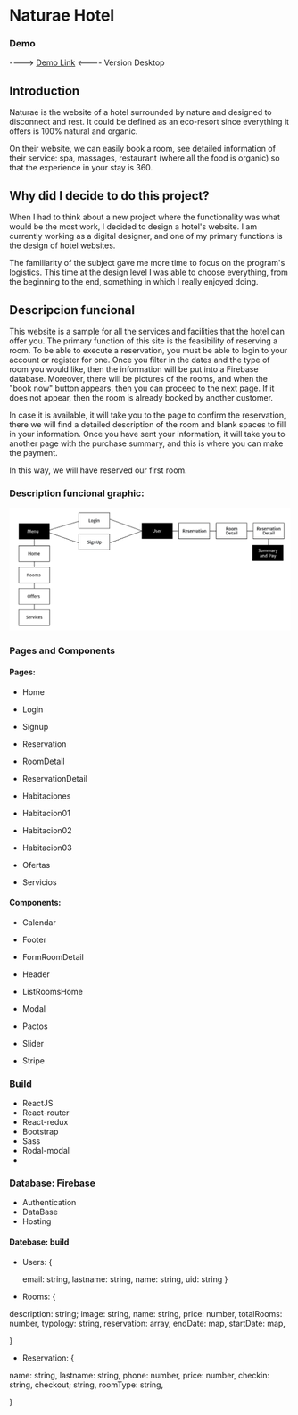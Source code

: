 # Naturae Hotel

### Demo 

----> [Demo Link](https://hotel-skylab.firebaseapp.com/) <---- Version Desktop

## Introduction
Naturae is the website of a hotel surrounded by nature and designed to disconnect and rest. It could be defined as an eco-resort since everything it offers is 100% natural and organic.

 On their website, we can easily book a room, see detailed information of their service: spa, massages, restaurant (where all the food is organic) so that the experience in your stay is 360.

## Why did I decide to do this project?
When I had to think about a new project where the functionality was what would be the most work, I decided to design a hotel's website. I am currently working as a digital designer, and one of my primary functions is the design of hotel websites. 

The familiarity of the subject gave me more time to focus on the program's logistics. This time at the design level I was able to choose everything, from the beginning to the end, something in which I really enjoyed doing.

## Descripcion funcional

This website is a sample for all the services and facilities that the hotel can offer you. The primary function of this site is the feasibility of reserving a room. To be able to execute a reservation, you must be able to login to your account or register for one. Once you filter in the dates and the type of room you would like, then the information will be put into a Firebase database. Moreover, there will be pictures of the rooms, and when the "book now" button appears, then you can proceed to the next page. If it does not appear, then the room is already booked by another customer.   

In case it is available, it will take you to the page to confirm the reservation,  there we will find a detailed description of the room and blank spaces to fill in your information. 
Once you have sent your information, it will take you to another page with the purchase summary, and this is where you can make the payment. 

In this way, we will have reserved our first room.

### Description funcional graphic:

![alt text](https://raw.githubusercontent.com/yulietta93/Proyecto-Skylab/master/hotel/driagrama-01.jpg)

### Pages and Components
#### Pages:

* Home

* Login

* Signup

* Reservation

* RoomDetail

* ReservationDetail

* Habitaciones

* Habitacion01

* Habitacion02

* Habitacion03

* Ofertas

* Servicios

#### Components:

* Calendar

* Footer

* FormRoomDetail

* Header

* ListRoomsHome

* Modal

* Pactos

* Slider

* Stripe

### Build

* ReactJS
* React-router
* React-redux
* Bootstrap
* Sass
* Rodal-modal
* 
### Database: Firebase

* Authentication
* DataBase
* Hosting

#### Datebase: build

* Users: {

	email: string,
    lastname: string,
    name: string,
    uid: string
}

* Rooms: {

description: string;
image: string,
name: string,
price: number,
totalRooms: number,
typology: string,
reservation: array,
	endDate: map,
	startDate: map,
    
}

* Reservation: {

name: string,
lastname: string,
phone: number,
price: number,
checkin: string,
checkout; string,
roomType: string,

}
